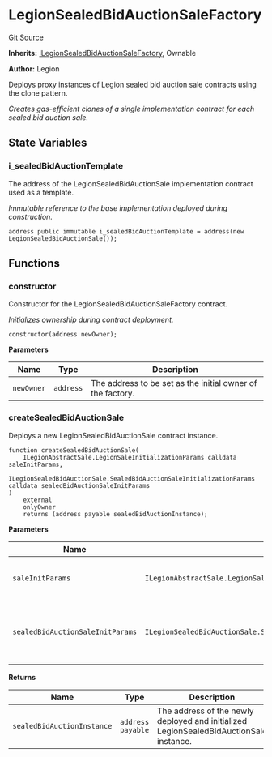 # LegionSealedBidAuctionSaleFactory
[Git Source](https://github.com/Legion-Team/legion-protocol-contracts/blob/8b23239dfc702a4510efb5dd06fb67719eb5eab0/src/factories/LegionSealedBidAuctionSaleFactory.sol)

**Inherits:**
[ILegionSealedBidAuctionSaleFactory](/src/interfaces/factories/ILegionSealedBidAuctionSaleFactory.sol/interface.ILegionSealedBidAuctionSaleFactory.md), Ownable

**Author:**
Legion

Deploys proxy instances of Legion sealed bid auction sale contracts using the clone pattern.

*Creates gas-efficient clones of a single implementation contract for each sealed bid auction sale.*


## State Variables
### i_sealedBidAuctionTemplate
The address of the LegionSealedBidAuctionSale implementation contract used as a template.

*Immutable reference to the base implementation deployed during construction.*


```solidity
address public immutable i_sealedBidAuctionTemplate = address(new LegionSealedBidAuctionSale());
```


## Functions
### constructor

Constructor for the LegionSealedBidAuctionSaleFactory contract.

*Initializes ownership during contract deployment.*


```solidity
constructor(address newOwner);
```
**Parameters**

|Name|Type|Description|
|----|----|-----------|
|`newOwner`|`address`|The address to be set as the initial owner of the factory.|


### createSealedBidAuctionSale

Deploys a new LegionSealedBidAuctionSale contract instance.


```solidity
function createSealedBidAuctionSale(
    ILegionAbstractSale.LegionSaleInitializationParams calldata saleInitParams,
    ILegionSealedBidAuctionSale.SealedBidAuctionSaleInitializationParams calldata sealedBidAuctionSaleInitParams
)
    external
    onlyOwner
    returns (address payable sealedBidAuctionInstance);
```
**Parameters**

|Name|Type|Description|
|----|----|-----------|
|`saleInitParams`|`ILegionAbstractSale.LegionSaleInitializationParams`|The general Legion sale initialization parameters.|
|`sealedBidAuctionSaleInitParams`|`ILegionSealedBidAuctionSale.SealedBidAuctionSaleInitializationParams`|The sealed bid auction sale specific initialization parameters.|

**Returns**

|Name|Type|Description|
|----|----|-----------|
|`sealedBidAuctionInstance`|`address payable`|The address of the newly deployed and initialized LegionSealedBidAuctionSale instance.|


